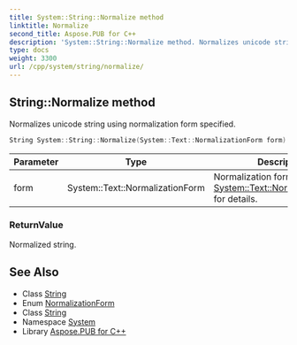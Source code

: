 ```yaml
---
title: System::String::Normalize method
linktitle: Normalize
second_title: Aspose.PUB for C++
description: 'System::String::Normalize method. Normalizes unicode string using normalization form specified in C++.'
type: docs
weight: 3300
url: /cpp/system/string/normalize/
---
```

## String::Normalize method


Normalizes unicode string using normalization form specified.

```cpp
String System::String::Normalize(System::Text::NormalizationForm form) const
```


| Parameter | Type | Description |
| --- | --- | --- |
| form | System::Text::NormalizationForm | Normalization form, see [System::Text::NormalizationForm](../../../system.text/normalizationform/) for details. |

### ReturnValue

Normalized string.

## See Also

* Class [String](../)
* Enum [NormalizationForm](../../../system.text/normalizationform/)
* Class [String](../)
* Namespace [System](../../)
* Library [Aspose.PUB for C++](../../../)
